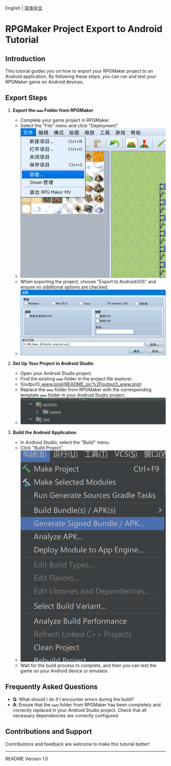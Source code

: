 English | [简体中文](README_zh.md)
# RPGMaker Project Export to Android Tutorial

## Introduction
This tutorial guides you on how to export your RPGMaker project to an Android application. By following these steps, you can run and test your RPGMaker game on Android devices.

## Export Steps
1. **Export the `www` Folder from RPGMaker**
   - Complete your game project in RPGMaker.
   - Select the "File" menu and click "Deployment".
   - ![output1.png](README_pic%2Foutput1.png)
   - When exporting the project, choose "Export to Android/iOS" and ensure no additional options are checked.
   - ![output2.png](README_pic%2Foutput2.png)

2. **Set Up Your Project in Android Studio**
   - Open your Android Studio project.
   - Find the existing `www` folder in the project file explorer.
   - ![output3_www.png](README_pic%2Foutput3_www.png)
   - Replace the `www` folder from RPGMaker with the corresponding template `www` folder in your Android Studio project.
   - ![output4_asset.png](README_pic%2Foutput4_asset.png)

3. **Build the Android Application**
   - In Android Studio, select the "Build" menu.
   - Click "Build Project".
   - ![output5_gene.png](README_pic%2Foutput5_gene.png)
   - Wait for the build process to complete, and then you can test the game on your Android device or emulator.

## Frequently Asked Questions
- **Q**: What should I do if I encounter errors during the build?
- **A**: Ensure that the `www` folder from RPGMaker has been completely and correctly replaced in your Android Studio project. Check that all necessary dependencies are correctly configured.

## Contributions and Support

Contributions and feedback are welcome to make this tutorial better!

---
README Version 1.0
